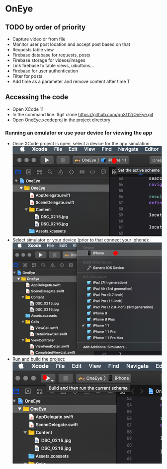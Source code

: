 # OnEye

## TODO by order of priority
- Capture video or from file
- Monitor user post location and accept post based on that
- Requests table view 
- Firebase database for requests, posts
- Firebase storage for videos/images
- Link firebase to table views, uibuttons... 
- Firebase for user authentication
- Filter for posts
- Add time as a parameter and remove content after time T


## Accessing the code
- Open XCode 11
- In the command line: $git clone https://github.com/gn3112/OnEye.git 
- Open OneEye.xcodeproj in the project directory

### Running an emulator or use your device for viewing the app

- Once XCode project is open, select a device for the app simulation:
![alt text](helper1.png)
- Select simulator or your device (prior to that connect your iphone):
![alt text](helper2.png)
- Run and build the project:
![alt text](helper3.png)

